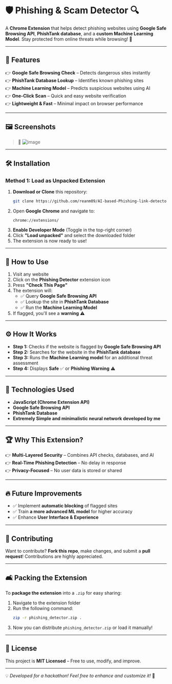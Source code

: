 # 🛡️ Phishing & Scam Detector 🔍  

A **Chrome Extension** that helps detect phishing websites using **Google Safe Browsing API**, **PhishTank database**, and a **custom Machine Learning Model**. Stay protected from online threats while browsing! 🚀  

---

## 🎯 Features  
👉 **Google Safe Browsing Check** – Detects dangerous sites instantly  
👉 **PhishTank Database Lookup** – Identifies known phishing sites  
👉 **Machine Learning Model** – Predicts suspicious websites using AI  
👉 **One-Click Scan** – Quick and easy website verification  
👉 **Lightweight & Fast** – Minimal impact on browser performance  

---

## 🖼️ Screenshots  
> 📌 ![image](https://github.com/user-attachments/assets/fdbda19a-47a4-46e1-b0b6-1681f6b67153)


---

## 🛠️ Installation  

### **Method 1: Load as Unpacked Extension**  
1. **Download or Clone** this repository:  
   ```sh
   git clone https://github.com/reanm09/AI-based-Phishing-link-detector.git
   ```
2. Open **Google Chrome** and navigate to:  
   ```
   chrome://extensions/
   ```
3. **Enable Developer Mode** (Toggle in the top-right corner)  
4. Click **"Load unpacked"** and select the downloaded folder  
5. The extension is now ready to use!  

---

## 🚀 How to Use  
1. Visit any website  
2. Click on the **Phishing Detector** extension icon  
3. Press **"Check This Page"**  
4. The extension will:
   - ✅ Query **Google Safe Browsing API**
   - ✅ Lookup the site in **PhishTank Database**
   - ✅ Run the **Machine Learning Model**  
5. If flagged, you'll see a **warning** ⚠️  

---

## ⚙️ How It Works  
- **Step 1:** Checks if the website is flagged by **Google Safe Browsing API**  
- **Step 2:** Searches for the website in the **PhishTank database**  
- **Step 3:** Runs the **Machine Learning model** for an additional threat assessment  
- **Step 4:** Displays **Safe** ✅ or **Phishing Warning** ⚠️  

---

## 🔧 Technologies Used  
- **JavaScript (Chrome Extension API)**  
- **Google Safe Browsing API**  
- **PhishTank Database**  
- **Extremely Simple and minimalistic neural network developed by me**  

---

## 🏆 Why This Extension?  
👉 **Multi-Layered Security** – Combines API checks, databases, and AI  
👉 **Real-Time Phishing Detection** – No delay in response  
👉 **Privacy-Focused** – No user data is stored or shared  

---

## 🔥 Future Improvements  
- ✅ Implement **automatic blocking** of flagged sites  
- ✅ Train **a more advanced ML model** for higher accuracy  
- ✅ Enhance **User Interface & Experience**  

---

## 🤝 Contributing  
Want to contribute? **Fork this repo**, make changes, and submit a **pull request**! Contributions are highly appreciated.  

---

## 🛋️ Packing the Extension  
To **package the extension** into a `.zip` for easy sharing:  
1. Navigate to the extension folder  
2. Run the following command:  
   ```sh
   zip -r phishing_detector.zip .
   ```  
3. Now you can distribute `phishing_detector.zip` or load it manually!  

---

## 📝 License  
This project is **MIT Licensed** – Free to use, modify, and improve.  

---

💡 *Developed for a hackathon! Feel free to enhance and customize it!* 🚀


